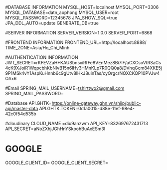 #DATABASE INFORMATION
MYSQL_HOST=localhost
MYSQL_PORT=3306
MYSQL_DATABASE=datn_aophong
MYSQL_USER=root
MYSQL_PASSWORD=12345678
JPA_SHOW_SQL=true
JPA_DDL_AUTO=update
GENERATE_DB=true

#SERVER INFORMATION
SERVER_VERSION=1.0.0
SERVER_PORT=6868

#FRONTEND INFORMATION
FRONTEND_URL=http://localhost:8888/
TIME_ZONE=Asia/Ho_Chi_Minh

#AUTHENTICATION INFORMATION
JWT_SECRET=rKFEVZaH+KAUSbnsxiRfFe8VEnMez8Bi7lF/aCXCsoVtRSaCs4cK9XJoiR1WqpcbhKbNIvB15n6lHv3HMnKLp7R0QQ0a8/DVnqGcm84XKE5j9P1MSk4vY1AspKuHnnb6c9gUtv8lHkJ8uinTas/cyQrgcrNQXCKQP10PVJw4OAx6

#Email
SPRING_MAIL_USERNAME=tshirttwo2@gmail.com
SPRING_MAIL_PASSWORD=

#Database
API.GHTK=https://online-gateway.ghn.vn/shiip/public-api/master-data
API.GHTK.TOKEN=0c1a0015-d88e-11ef-98e4-42c0f54d535b

#cloudinary
CLOUD_NAME =diu9anzwm
API_KEY=832697672431713
API_SECRET=aNoZXhjJGhHnYSkpohBuAxESm3I

# GOOGLE
GOOGLE_CLIENT_ID=
GOOGLE_CLIENT_SECRET=

